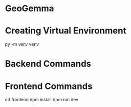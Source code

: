 # GeoGemma

# Creating Virtual Environment
py -m venv venv

# Backend Commands


# Frontend Commands
cd frontend
npm install
npm run dev
